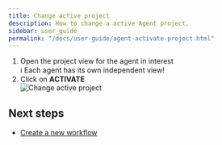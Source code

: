 ```yaml
---
title: Change active project
description: How to change a active Agent project.
sidebar: user_guide
permalink: "/docs/user-guide/agent-activate-project.html"
---
```


1. Open the project view for the agent in interest<br/>
ℹ️ Each agent has its own independent view!
2. Click on **ACTIVATE**<br/>
![Change active project]({{site.baseurl}}/assets/img/docs/agent-change-active-project.png)

## Next steps

- [Create a new workflow]({{site.baseurl}}/docs/user-guide/agent-create-workflow)
